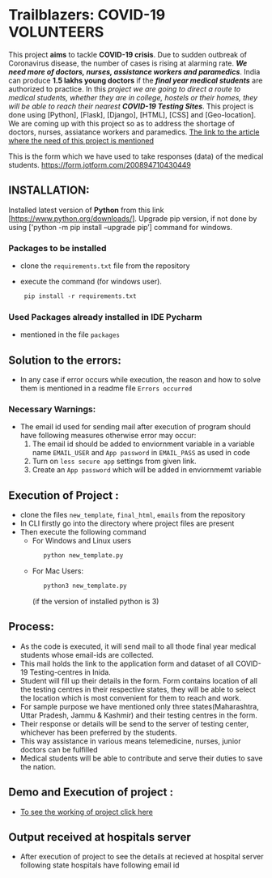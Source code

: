 # Trailblazers: COVID-19 VOLUNTEERS
This project **aims** to tackle **COVID-19 crisis**. Due to sudden outbreak of Coronavirus disease, the number of cases is rising at alarming rate. ***We need more of doctors, nurses, assistance workers and paramedics***. India can produce **1.5 lakhs young doctors** if the ***final year medical students*** are authorized to practice. In this *project we are going to direct a route to medical students, whether they are in college, hostels or their homes, they will be able to reach their nearest **COVID-19 Testing Sites***. This project is done using [Python], [Flask], [Django], [HTML], [CSS] and [Geo-location]. We are coming up with this project so as to address the shortage of doctors, nurses, assiatance workers and paramedics. 
[The link to the article where the need of this project is mentioned](https://economictimes.indiatimes.com/industry/healthcare/biotech/healthcare/how-mci-can-save-the-country-tough-covid-19-battle-can-only-be-won-by-our-young-doctors-and-nurses/articleshow/74822637.cms?from=mdr)

This is the form which we have used to take responses (data) of the medical students. https://form.jotform.com/200894710430449  


## INSTALLATION: 
Installed latest version of **Python** from this link [https://www.python.org/downloads/]. Upgrade pip version, if not done by using ['python -m pip install –upgrade pip’] command for windows.
### Packages to be installed
 - clone the `requirements.txt` file from the repository
 
 - execute the command (for windows user).
     ```html
      pip install -r requirements.txt 
     ````
       
 ### Used Packages already installed in IDE **Pycharm** 
  - mentioned in the file `packages`
  
 ## Solution to the errors:
  - In any case if error occurs while execution, the reason and how to solve them is mentioned in a readme file `Errors occurred`
  
 ### Necessary Warnings:
   - The email id used for sending mail after execution of program should have following measures otherwise error may occur:
     1. The email id should be added to enviornment variable in a variable name `EMAIL_USER` and `App password` in `EMAIL_PASS` as used in code
     2. Turn on `less secure app` settings from given link.
     3. Create an `App password` which will be added in enviornmemt variable
  
 ## Execution of Project :
   - clone the files `new_template`, `final_html`, `emails` from the repository
   - In CLI firstly go into the directory where project files are present 
   - Then execute the following command
      -  For Windows and Linux users
           ```python
              python new_template.py
           ````
      - For Mac Users:
          ```python
             python3 new_template.py
          ````
          (if the version of installed python is 3)
  ## Process:
   - As the code is executed, it will send mail to all thode final year medical students whose email-ids are collected.
   - This mail holds the link to the application form and dataset of all COVID-19 Testing-centres in Inida.
   - Student will fill up their details in the form. Form contains location of all the testing centres in their respective states, they will be able to select the location which is most convenient for them to reach and work.
   - For sample purpose we have mentioned only three states(Maharashtra, Uttar Pradesh, Jammu & Kashmir) and their testing centres in the form. 
   - Their response or details will be send to the server of testing center, whichever has been preferred by the students.
   - This way assistance in various means telemedicine, nurses, junior doctors can be fulfilled
   - Medical students will be able to contribute and serve their duties to save the nation.
      
   ## Demo and Execution of project :
   - [To see the working of project click here](https://drive.google.com/open?id=1pkEcsJEUzPTZcC9xJkmPKA5PYdL06YHi)
        
   ## Output received at hospitals server 
   -  After execution of project to see the details at recieved at hospital server following state hospitals have following email id
      
        
